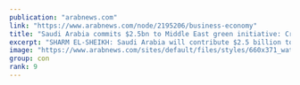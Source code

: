 ```yaml
---
publication: "arabnews.com"
link: "https://www.arabnews.com/node/2195206/business-economy"
title: "Saudi Arabia commits $2.5bn to Middle East green initiative: Crown Prince"
excerpt: "SHARM EL-SHEIKH: Saudi Arabia will contribute $2.5 billion to the Middle East Green Initiative over the next 10 years and host its headquarters in the Kingdom, Crown Prince Mohammed bin Salman said on"
image: "https://www.arabnews.com/sites/default/files/styles/660x371_watermarksaudi/public/main-image/2022/11/07/3529846-1200457638.jpg?itok=lnjZu_Pu"
group: con
rank: 9
---
```

